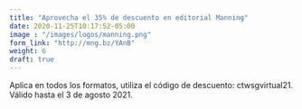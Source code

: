 ```yaml
---
title: "Aprovecha el 35% de descuento en editorial Manning"
date: 2020-11-25T10:17:52-05:00
image : "/images/logos/manning.png"
form_link: "http://mng.bz/YAnB"
weight: 6
draft: true
---
```


Aplica en todos los formatos, utiliza el código de descuento: ctwsgvirtual21. Válido hasta el 3 de agosto 2021.